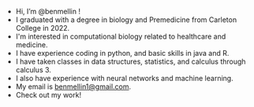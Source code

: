- Hi, I’m @benmellin !
- I graduated with a degree in biology and Premedicine from Carleton College in 2022.
- I'm interested in computational biology related to healthcare and medicine.
- I have experience coding in python, and basic skills in java and R.
- I have taken classes in data structures, statistics, and calculus through calculus 3.
- I also have experience with neural networks and machine learning.
- My email is benmellin1@gmail.com.
- Check out my work!
<!---
benmellin/benmellin is a ✨ special ✨ repository because its `README.md` (this file) appears on your GitHub profile.
You can click the Preview link to take a look at your changes.
--->

